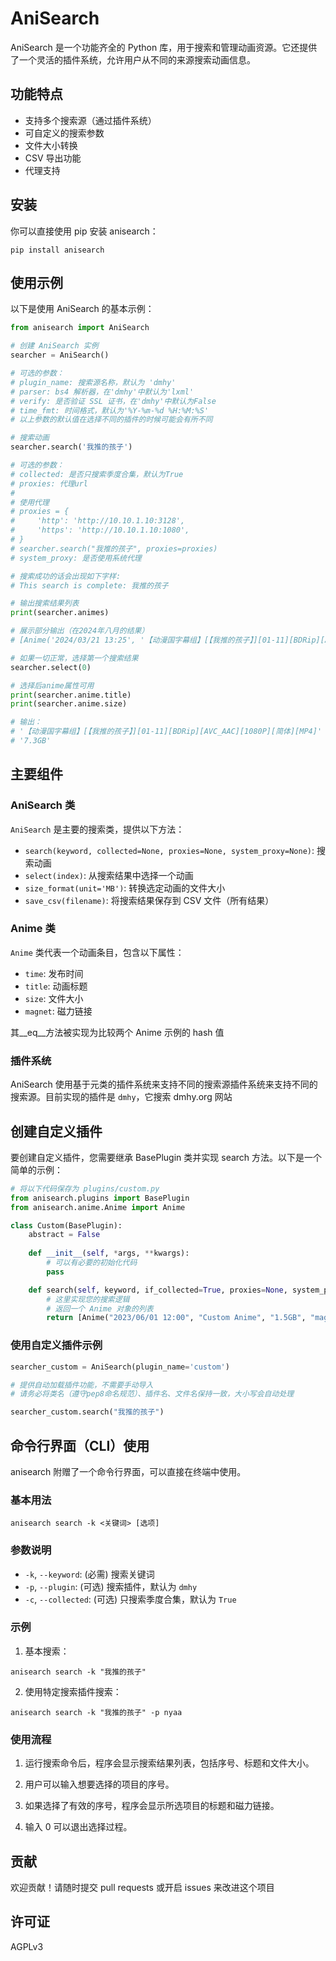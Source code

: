 # AniSearch

AniSearch 是一个功能齐全的 Python 库，用于搜索和管理动画资源。它还提供了一个灵活的插件系统，允许用户从不同的来源搜索动画信息。

## 功能特点

- 支持多个搜索源（通过插件系统）
- 可自定义的搜索参数
- 文件大小转换
- CSV 导出功能
- 代理支持

## 安装

你可以直接使用 pip 安装 anisearch：

```commandline
pip install anisearch
```

## 使用示例

以下是使用 AniSearch 的基本示例：

```python
from anisearch import AniSearch

# 创建 AniSearch 实例
searcher = AniSearch()

# 可选的参数：
# plugin_name: 搜索源名称，默认为 'dmhy'
# parser: bs4 解析器，在'dmhy'中默认为'lxml'
# verify: 是否验证 SSL 证书，在'dmhy'中默认为False
# time_fmt: 时间格式，默认为'%Y-%m-%d %H:%M:%S'
# 以上参数的默认值在选择不同的插件的时候可能会有所不同

# 搜索动画
searcher.search('我推的孩子')

# 可选的参数：
# collected: 是否只搜索季度合集，默认为True
# proxies: 代理url
#
# 使用代理
# proxies = {
#     'http': 'http://10.10.1.10:3128',
#     'https': 'http://10.10.1.10:1080',
# }
# searcher.search("我推的孩子", proxies=proxies)
# system_proxy: 是否使用系统代理

# 搜索成功的话会出现如下字样:
# This search is complete: 我推的孩子

# 输出搜索结果列表
print(searcher.animes)

# 展示部分输出（在2024年八月的结果）
# [Anime('2024/03/21 13:25', '【动漫国字幕组】[【我推的孩子】][01-11][BDRip][AVC_AAC][1080P][简体][MP4]', '7.3GB', 'magnet:?xt=urn:btih:P76PROAB5JRUAPHIST63HGRUOMW7SEWU&dn=&tr=...

# 如果一切正常，选择第一个搜索结果
searcher.select(0)

# 选择后anime属性可用
print(searcher.anime.title)
print(searcher.anime.size)

# 输出：
# '【动漫国字幕组】[【我推的孩子】][01-11][BDRip][AVC_AAC][1080P][简体][MP4]'
# '7.3GB'
```

## 主要组件

### AniSearch 类

`AniSearch` 是主要的搜索类，提供以下方法：

- `search(keyword, collected=None, proxies=None, system_proxy=None)`: 搜索动画
- `select(index)`: 从搜索结果中选择一个动画
- `size_format(unit='MB')`: 转换选定动画的文件大小
- `save_csv(filename)`: 将搜索结果保存到 CSV 文件（所有结果）

### Anime 类

`Anime` 类代表一个动画条目，包含以下属性：

- `time`: 发布时间
- `title`: 动画标题
- `size`: 文件大小
- `magnet`: 磁力链接

其__eq__方法被实现为比较两个 Anime 示例的 hash 值

### 插件系统

AniSearch 使用基于元类的插件系统来支持不同的搜索源插件系统来支持不同的搜索源。目前实现的插件是 `dmhy`，它搜索 dmhy.org 网站

## 创建自定义插件
要创建自定义插件，您需要继承 BasePlugin 类并实现 search 方法。以下是一个简单的示例：

```python
# 将以下代码保存为 plugins/custom.py
from anisearch.plugins import BasePlugin
from anisearch.anime.Anime import Anime

class Custom(BasePlugin):
    abstract = False
    
    def __init__(self, *args, **kwargs):
        # 可以有必要的初始化代码
        pass

    def search(self, keyword, if_collected=True, proxies=None, system_proxy=False):
        # 这里实现您的搜索逻辑
        # 返回一个 Anime 对象的列表
        return [Anime("2023/06/01 12:00", "Custom Anime", "1.5GB", "magnet:?xt=urn:btih:..."), ...]

```

### 使用自定义插件示例

```python
searcher_custom = AniSearch(plugin_name='custom')

# 提供自动加载插件功能，不需要手动导入
# 请务必将类名（遵守pep8命名规范）、插件名、文件名保持一致，大小写会自动处理

searcher_custom.search("我推的孩子")
```

## 命令行界面（CLI）使用

anisearch 附赠了一个命令行界面，可以直接在终端中使用。

### 基本用法

```
anisearch search -k <关键词> [选项]
```

### 参数说明

- `-k`, `--keyword`: (必需) 搜索关键词
- `-p`, `--plugin`: (可选) 搜索插件，默认为 `dmhy`
- `-c`, `--collected`: (可选) 只搜索季度合集，默认为 `True`

### 示例

1. 基本搜索：

```
anisearch search -k "我推的孩子"
```

2. 使用特定搜索插件搜索：

```
anisearch search -k "我推的孩子" -p nyaa
```

### 使用流程

1. 运行搜索命令后，程序会显示搜索结果列表，包括序号、标题和文件大小。

2. 用户可以输入想要选择的项目的序号。

3. 如果选择了有效的序号，程序会显示所选项目的标题和磁力链接。

4. 输入 0 可以退出选择过程。


## 贡献

欢迎贡献！请随时提交 pull requests 或开启 issues 来改进这个项目

## 许可证

AGPLv3